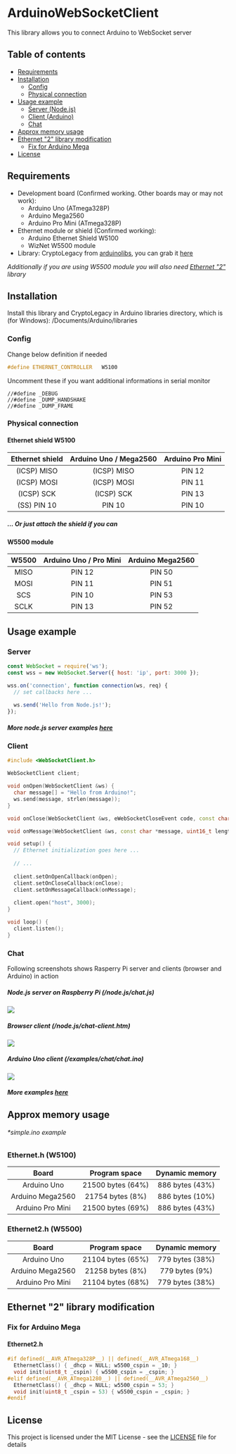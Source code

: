 # ArduinoWebSocketClient

This library allows you to connect Arduino to WebSocket server

## Table of contents

- [Requirements](#requirements)
- [Installation](#installation)
  * [Config](#config)
  * [Physical connection](#physical-connection)
- [Usage example](#usage-example)
  * [Server (Node.js)](#server)
  * [Client (Arduino)](#client)
  * [Chat](#chat)
- [Approx memory usage](#approx-memory-usage)
- [Ethernet "2" library modification](#ethernet-2-library-modification)
  * [Fix for Arduino Mega](#fix-for-arduino-mega)
- [License](#license)

## Requirements

* Development board (Confirmed working. Other boards may or may not work):
  * Arduino Uno (ATmega328P)
  * Arduino Mega2560
  * Arduino Pro Mini (ATmega328P)
* Ethernet module or shield (Confirmed working):
  * Arduino Ethernet Shield W5100
  * WizNet W5500 module
* Library: CryptoLegacy from [arduinolibs](https://github.com/rweather/arduinolibs), you can grab it [here](CryptoLegacy.zip)

*Additionally if you are using W5500 module you will also need [Ethernet "2"](https://github.com/adafruit/Ethernet2) library*

## Installation

Install this library and CryptoLegacy in Arduino libraries directory, which is (for Windows):
/Documents/Arduino/libraries

### Config

Change below definition if needed

```cpp
#define ETHERNET_CONTROLLER   W5100
```

Uncomment these if you want additional informations in serial monitor

```
//#define _DEBUG
//#define _DUMP_HANDSHAKE
//#define _DUMP_FRAME
```

### Physical connection

#### Ethernet shield W5100

| Ethernet shield  | Arduino Uno / Mega2560 |  Arduino Pro Mini
| :---: | :---: | :---: |
| (ICSP) MISO  | (ICSP) MISO  | PIN 12 |
| (ICSP) MOSI  | (ICSP) MOSI  | PIN 11 |
| (ICSP) SCK  | (ICSP) SCK | PIN 13 |
| (SS) PIN 10  | PIN 10 | PIN 10 |

##### ... Or just attach the shield if you can

#### W5500 module

| W5500  | Arduino Uno / Pro Mini | Arduino Mega2560 |
| :---: | :---: | :---: | 
| MISO  | PIN 12  | PIN 50 |
| MOSI  | PIN 11  | PIN 51 |
| SCS  | PIN 10  | PIN 53  |
| SCLK  | PIN 13  | PIN 52 |

## Usage example

### Server

```js
const WebSocket = require('ws');
const wss = new WebSocket.Server({ host: 'ip', port: 3000 });

wss.on('connection', function connection(ws, req) {
  // set callbacks here ...
  
  ws.send('Hello from Node.js!');
});
```

##### More node.js server examples [here](node.js)

### Client

```cpp
#include <WebSocketClient.h>

WebSocketClient client;

void onOpen(WebSocketClient &ws) {
  char message[] = "Hello from Arduino!";
  ws.send(message, strlen(message));
}

void onClose(WebSocketClient &ws, eWebSocketCloseEvent code, const char *reason, uint16_t length) { /* ... */ }

void onMessage(WebSocketClient &ws, const char *message, uint16_t length) { /* */ }

void setup() {
  // Ethernet initialization goes here ...
  
  // ...
  
  client.setOnOpenCallback(onOpen);
  client.setOnCloseCallback(onClose);
  client.setOnMessageCallback(onMessage);
  
  client.open("host", 3000);
}

void loop() {
  client.listen();
}
```

### Chat

Following screenshots shows Rasperry Pi server and clients (browser and Arduino) in action

##### Node.js server on Raspberry Pi (/node.js/chat.js)

![](images/rpi-nodejs.png)

##### Browser client (/node.js/chat-client.htm)

![](images/browser-client.PNG)

##### Arduino Uno client (/examples/chat/chat.ino)

![](images/arduino-serial-monitor.png)

##### More examples [here](examples)

## Approx memory usage

###### *simple.ino example

### Ethernet.h (W5100)

| Board  | Program space | Dynamic memory |
| :---: | :---: | :---: | 
| Arduino Uno  | 21500 bytes (64%)  | 886 bytes (43%) |
| Arduino Mega2560  | 21754 bytes (8%) | 886 bytes (10%) |
| Arduino Pro Mini | 21500 bytes (69%) | 886 bytes (43%) |

### Ethernet2.h (W5500)

| Board  | Program space | Dynamic memory |
| :---: | :---: | :---: | 
| Arduino Uno  | 21104 bytes (65%)  | 779 bytes (38%) |
| Arduino Mega2560  | 21258 bytes (8%) | 779 bytes (9%) |
| Arduino Pro Mini | 21104 bytes (68%) | 779 bytes (38%) |

## Ethernet "2" library modification

### Fix for Arduino Mega

#### Ethernet2.h

```cpp
#if defined(__AVR_ATmega328P__) || defined(__AVR_ATmega168__)
  EthernetClass() { _dhcp = NULL; w5500_cspin = _10; }
  void init(uint8_t _cspin) { w5500_cspin = _cspin; }
#elif defined(__AVR_ATmega1280__) || defined(__AVR_ATmega2560__)
  EthernetClass() { _dhcp = NULL; w5500_cspin = 53; }
  void init(uint8_t _cspin = 53) { w5500_cspin = _cspin; }
#endif
```

## License

This project is licensed under the MIT License - see the [LICENSE](LICENSE) file for details
